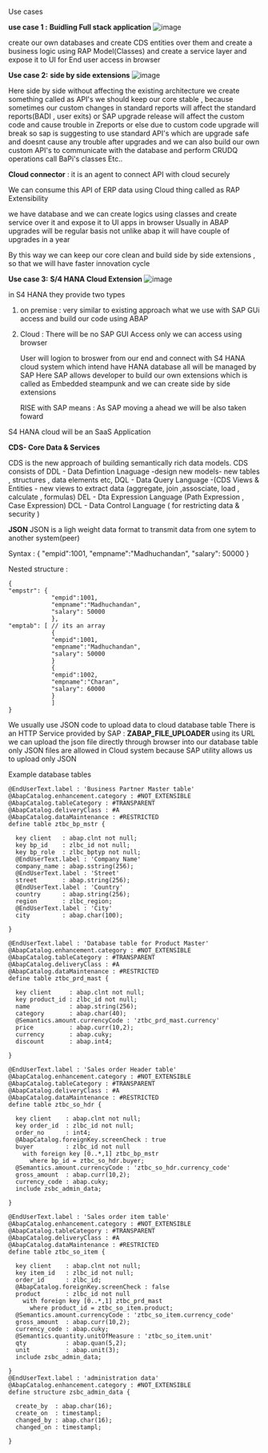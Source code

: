Use cases 

**use case 1 :**
**Buidling Full stack application**
![image](https://github.com/user-attachments/assets/aec5cac4-41de-41e3-918a-88ea147a3ab8)

create our own databases and create CDS entities over them and create a business logic using RAP Model(Classes)
and create a service layer and expose it to UI for End user access in browser

**Use case 2:**
**side by side extensions**
![image](https://github.com/user-attachments/assets/fe7e038e-2f86-40ea-a87a-c382516ac41e)

Here side by side without affecting the existing architecture we create something called as API's
we should keep our core stable , because sometimes our custom changes in standard reports will affect the standard reports(BADI , user exits)
or SAP upgrade release will affect the custom code and cause trouble in Zreports or else due to custom code upgrade will break
so sap is suggesting to use standard API's which are upgrade safe and doesnt cause any trouble after upgrades and
we can also build our own custom API's to communicate with the database and perform CRUDQ operations call BaPi's classes Etc..

**Cloud connector** : it is an agent to connect API with cloud securely

We can consume this API of ERP data using Cloud thing called as RAP Extensibility

we have database and we can create logics using classes and create service over it and expose it to UI apps in browser
Usually in ABAP upgrades will be regular basis not unlike abap it will have couple of upgrades in a year

By this way we can keep our core clean and build side by side extensions , so that we will have faster innovation cycle 

**Use case 3:**
**S/4 HANA Cloud Extension**
![image](https://github.com/user-attachments/assets/98e91831-ae10-4939-ad70-a481ba94ced9)

in S4 HANA  they provide two types 
1. on premise : very similar to existing approach what we use with SAP GUi access and build our code using ABAP
2. Cloud : There will be no SAP GUI Access only we can access using browser

   User will logion to broswer from our end and connect with S4 HANA cloud system which intend have HANA database all will be managed by SAP
   Here SAP allows developer to build our own extensions which is called as Embedded steampunk and we can create side by side extensions 

   RISE with SAP means : As SAP moving a ahead we will be also taken foward 

S4 HANA cloud will be an SaaS Application


**CDS- Core Data & Services**

CDS is the new approach of building semantically rich data models.
CDS consists of
DDL - Data Defintion Lnaguage -design new models- new tables , structures , data elements etc,
DQL - Data Query Language -(CDS Views & Entities - new views to extract data (aggregate, join ,assosciate, load , calculate , formulas)
DEL - Dta Expression Language (Path Expression , Case Expression)
DCL - Data Control Language ( for restricting data & security )

**JSON**
JSON is a ligh weight data format to transmit data from one sytem to another system(peer)

Syntax :
 {
"empid":1001,
"empname":"Madhuchandan",
"salary": 50000
}

Nested structure :
```
{
"empstr": {
            "empid":1001,
            "empname":"Madhuchandan",
            "salary": 50000
            },
"emptab": [ // its an array
            {
            "empid":1001,
            "empname":"Madhuchandan",
            "salary": 50000
            }
            {
            "empid":1002,
            "empname":"Charan",
            "salary": 60000
            }
            ]
}
```

We usually use JSON code to upload data to cloud database table
There is an HTTP Service provided by SAP : **ZABAP_FILE_UPLOADER** using its URL we can upload the json file directly 
through browser into our database table
only JSON files are allowed in Cloud system because SAP utility allows us to upload only JSON


Example database tables
```
@EndUserText.label : 'Business Partner Master table'
@AbapCatalog.enhancement.category : #NOT_EXTENSIBLE
@AbapCatalog.tableCategory : #TRANSPARENT
@AbapCatalog.deliveryClass : #A
@AbapCatalog.dataMaintenance : #RESTRICTED
define table ztbc_bp_mstr {

  key client   : abap.clnt not null;
  key bp_id    : zlbc_id not null;
  key bp_role  : zlbc_bptyp not null;
  @EndUserText.label : 'Company Name'
  company_name : abap.sstring(256);
  @EndUserText.label : 'Street'
  street       : abap.string(256);
  @EndUserText.label : 'Country'
  country      : abap.string(256);
  region       : zlbc_region;
  @EndUserText.label : 'City'
  city         : abap.char(100);

}

@EndUserText.label : 'Database table for Product Master'
@AbapCatalog.enhancement.category : #NOT_EXTENSIBLE
@AbapCatalog.tableCategory : #TRANSPARENT
@AbapCatalog.deliveryClass : #A
@AbapCatalog.dataMaintenance : #RESTRICTED
define table ztbc_prd_mast {

  key client     : abap.clnt not null;
  key product_id : zlbc_id not null;
  name           : abap.string(256);
  category       : abap.char(40);
  @Semantics.amount.currencyCode : 'ztbc_prd_mast.currency'
  price          : abap.curr(10,2);
  currency       : abap.cuky;
  discount       : abap.int4;

}

@EndUserText.label : 'Sales order Header table'
@AbapCatalog.enhancement.category : #NOT_EXTENSIBLE
@AbapCatalog.tableCategory : #TRANSPARENT
@AbapCatalog.deliveryClass : #A
@AbapCatalog.dataMaintenance : #RESTRICTED
define table ztbc_so_hdr {

  key client    : abap.clnt not null;
  key order_id  : zlbc_id not null;
  order_no      : int4;
  @AbapCatalog.foreignKey.screenCheck : true
  buyer         : zlbc_id not null
    with foreign key [0..*,1] ztbc_bp_mstr
      where bp_id = ztbc_so_hdr.buyer;
  @Semantics.amount.currencyCode : 'ztbc_so_hdr.currency_code'
  gross_amount  : abap.curr(10,2);
  currency_code : abap.cuky;
  include zsbc_admin_data;

}

@EndUserText.label : 'Sales order item table'
@AbapCatalog.enhancement.category : #NOT_EXTENSIBLE
@AbapCatalog.tableCategory : #TRANSPARENT
@AbapCatalog.deliveryClass : #A
@AbapCatalog.dataMaintenance : #RESTRICTED
define table ztbc_so_item {

  key client    : abap.clnt not null;
  key item_id   : zlbc_id not null;
  order_id      : zlbc_id;
  @AbapCatalog.foreignKey.screenCheck : false
  product       : zlbc_id not null
    with foreign key [0..*,1] ztbc_prd_mast
      where product_id = ztbc_so_item.product;
  @Semantics.amount.currencyCode : 'ztbc_so_item.currency_code'
  gross_amount  : abap.curr(10,2);
  currency_code : abap.cuky;
  @Semantics.quantity.unitOfMeasure : 'ztbc_so_item.unit'
  qty           : abap.quan(5,2);
  unit          : abap.unit(3);
  include zsbc_admin_data;

}
@EndUserText.label : 'administration data'
@AbapCatalog.enhancement.category : #NOT_EXTENSIBLE
define structure zsbc_admin_data {

  create_by  : abap.char(16);
  create_on  : timestampl;
  changed_by : abap.char(16);
  changed_on : timestampl;

}
```






  



 





